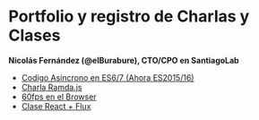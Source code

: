 # Portfolio y registro de Charlas y Clases
**Nicolás Fernández (@elBurabure), CTO/CPO en SantiagoLab**

- [Codigo Asincrono en ES6/7 (Ahora ES2015/16)](http://burabure.github.io/tut-ES6-promises-generators/)
- [Charla Ramda.js](http://output.jsbin.com/desido)
- [60fps en el Browser](http://output.jsbin.com/sahuki)
- [Clase React + Flux](https://github.com/burabure/clase-react)



